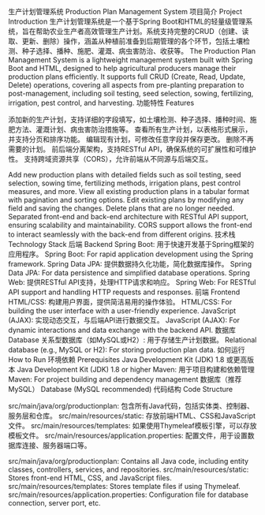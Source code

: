 生产计划管理系统
Production Plan Management System
项目简介
Project Introduction
生产计划管理系统是一个基于Spring Boot和HTML的轻量级管理系统，旨在帮助农业生产者高效管理生产计划。系统支持完整的CRUD（创建、读取、更新、删除）操作，涵盖从种植前准备到后期管理的各个环节，包括土壤检测、种子选择、播种、施肥、灌溉、病虫害防治、收获等。
The Production Plan Management System is a lightweight management system built with Spring Boot and HTML, designed to help agricultural producers manage their production plans efficiently. It supports full CRUD (Create, Read, Update, Delete) operations, covering all aspects from pre-planting preparation to post-management, including soil testing, seed selection, sowing, fertilizing, irrigation, pest control, and harvesting.
功能特性
Features

添加新的生产计划，支持详细的字段填写，如土壤检测、种子选择、播种时间、施肥方法、灌溉计划、病虫害防治措施等。
查看所有生产计划，以表格形式展示，并支持分页和排序功能。
编辑现有计划，可修改任意字段并保存更改。
删除不再需要的计划。
前后端分离架构，支持RESTful API，确保系统的可扩展性和可维护性。
支持跨域资源共享（CORS），允许前端从不同源与后端交互。

Add new production plans with detailed fields such as soil testing, seed selection, sowing time, fertilizing methods, irrigation plans, pest control measures, and more.
View all existing production plans in a tabular format with pagination and sorting options.
Edit existing plans by modifying any field and saving the changes.
Delete plans that are no longer needed.
Separated front-end and back-end architecture with RESTful API support, ensuring scalability and maintainability.
CORS support allows the front-end to interact seamlessly with the back-end from different origins.
技术栈
Technology Stack
后端
Backend
Spring Boot: 用于快速开发基于Spring框架的应用程序。
Spring Boot: For rapid application development using the Spring framework.
Spring Data JPA: 提供数据持久化功能，简化数据库操作。
Spring Data JPA: For data persistence and simplified database operations.
Spring Web: 提供RESTful API支持，处理HTTP请求和响应。
Spring Web: For RESTful API support and handling HTTP requests and responses.
前端
Frontend
HTML/CSS: 构建用户界面，提供简洁易用的操作体验。
HTML/CSS: For building the user interface with a user-friendly experience.
JavaScript (AJAX): 实现动态交互，与后端API进行数据交互。
JavaScript (AJAX): For dynamic interactions and data exchange with the backend API.
数据库
Database
关系型数据库（如MySQL或H2）: 用于存储生产计划数据。
Relational database (e.g., MySQL or H2): For storing production plan data.
如何运行
How to Run
环境依赖
Prerequisites
Java Development Kit (JDK) 1.8 或更高版本
Java Development Kit (JDK) 1.8 or higher
Maven: 用于项目构建和依赖管理
Maven: For project building and dependency management
数据库（推荐MySQL）
Database (MySQL recommended)
代码结构
Code Structure

src/main/java/org/productionplan: 包含所有Java代码，包括实体类、控制器、服务层和仓库。
src/main/resources/static: 存放前端HTML、CSS和JavaScript文件。
src/main/resources/templates: 如果使用Thymeleaf模板引擎，可以存放模板文件。
src/main/resources/application.properties: 配置文件，用于设置数据库连接、服务器端口等。

src/main/java/org/productionplan: Contains all Java code, including entity classes, controllers, services, and repositories.
src/main/resources/static: Stores front-end HTML, CSS, and JavaScript files.
src/main/resources/templates: Stores template files if using Thymeleaf.
src/main/resources/application.properties: Configuration file for database connection, server port, etc.
